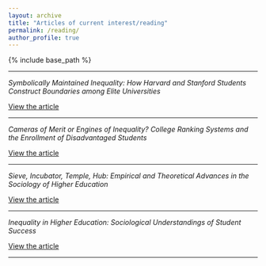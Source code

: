 ```yaml
---
layout: archive
title: "Articles of current interest/reading"
permalink: /reading/
author_profile: true
---
```


{% include base_path %}

---
_Symbolically Maintained Inequality: How Harvard and Stanford Students Construct Boundaries among Elite Universities_

[View the article](https://journals.sagepub.com/doi/10.1177/0038040718821073)  

---

_Cameras of Merit or Engines of Inequality? College Ranking Systems and the Enrollment of Disadvantaged Students_

[View the article](https://www.journals.uchicago.edu/doi/full/10.1086/714916)  

---

_Sieve, Incubator, Temple, Hub: Empirical and Theoretical Advances in the Sociology of Higher Education_

[View the article]([https://eng.suda.edu.cn/Academics/Schools/201712/c45ed936-72e5-490a-9288-0dc03acc1a83.html](https://www.annualreviews.org/content/journals/10.1146/annurev.soc.34.040507.134737))  

---

_Inequality in Higher Education: Sociological Understandings of Student Success_

[View the article](https://www.taylorfrancis.com/chapters/edit/10.4324/9781003445159-8/inequality-higher-education-josipa-roksa-blake-silver-yapeng-wang)  

---
